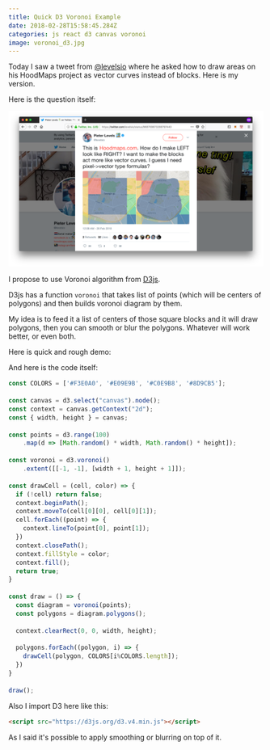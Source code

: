 ```yaml
---
title: Quick D3 Voronoi Example
date: 2018-02-28T15:58:45.284Z
categories: js react d3 canvas voronoi
image: voronoi_d3.jpg
---
```


Today I saw a tweet from [@levelsio](https://twitter.com/levelsio/status/968759873268797440) where he asked how to draw areas on his HoodMaps project as vector curves instead of blocks. Here is my version.

Here is the question itself:

![Twitter question](/assets/images/pieter_question.png)

I propose to use Voronoi algorithm from [D3js](https://d3js.org/).

D3js has a function `voronoi` that takes list of points (which will be centers of polygons) and then builds voronoi diagram by them.

My idea is to feed it a list of centers of those square blocks and it will draw polygons, then you can smooth or blur the polygons. Whatever will work better, or even both.

Here is quick and rough demo:

<canvas style="width: 100%; border-radius: 4px; cursor: pointer" width="1920" height="1080"></canvas>
<script src="https://d3js.org/d3.v4.min.js"></script>

<script>
  const COLORS = ['#F3E0A0', '#E09E9B', '#C0E9B8', '#8D9CB5'];

  const canvas = d3.select('canvas').node();
  const context = canvas.getContext('2d');
  const { width, height } = canvas;

  const points = d3.range(100)
      .map(d => [Math.random() * width, Math.random() * height]);

  const voronoi = d3.voronoi()
      .extent([[-1, -1], [width + 1, height + 1]]);

  const drawCell = (cell, color) => {
    if (!cell) return false;
    context.beginPath();
    context.moveTo(cell[0][0], cell[0][1]);
    cell.forEach((point) => {
      context.lineTo(point[0], point[1]);
    })
    context.closePath();
    context.fillStyle = color;
    context.fill();
    return true;
  }

  const draw = () => {
    const diagram = voronoi(points);
    const polygons = diagram.polygons();

    context.clearRect(0, 0, width, height);

    polygons.forEach((polygon, i) => {
      drawCell(polygon, COLORS[i%COLORS.length]);
    })
  }

  draw();
</script>

And here is the code itself:

```js
const COLORS = ['#F3E0A0', '#E09E9B', '#C0E9B8', '#8D9CB5'];

const canvas = d3.select("canvas").node();
const context = canvas.getContext("2d");
const { width, height } = canvas;

const points = d3.range(100)
    .map(d => [Math.random() * width, Math.random() * height]);

const voronoi = d3.voronoi()
    .extent([[-1, -1], [width + 1, height + 1]]);

const drawCell = (cell, color) => {
  if (!cell) return false;
  context.beginPath();
  context.moveTo(cell[0][0], cell[0][1]);
  cell.forEach((point) => {
    context.lineTo(point[0], point[1]);
  })
  context.closePath();
  context.fillStyle = color;
  context.fill();
  return true;
}

const draw = () => {
  const diagram = voronoi(points);
  const polygons = diagram.polygons();

  context.clearRect(0, 0, width, height);

  polygons.forEach((polygon, i) => {
    drawCell(polygon, COLORS[i%COLORS.length]);
  })
}

draw();
```

Also I import D3 here like this:

```html
<script src="https://d3js.org/d3.v4.min.js"></script>
```

As I said it's possible to apply smoothing or blurring on top of it.
